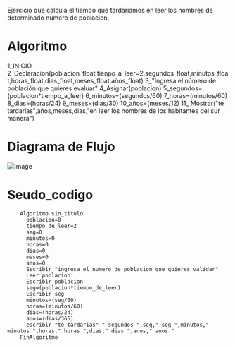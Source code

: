 Ejercicio que calcula el tiempo que tardariamos en leer los nombres de determinado numero de poblacion.
# Algoritmo

   1_INICIO
   2_Declaracion(poblacion_float,tienpo_a_leer=2,segundos_float,minutos_float,horas_float,dias_float,meses_float,años_float)
   3_"Ingresa el número de población que quieres evaluar"
   4_Asignar(poblacion)
   5_segundos=(poblacion*tiempo_a_leer)
   6_minutos=(segundos/60)
   7_horas=(minutos/60)
   8_dias=(horas/24)
   9_meses=(dias/30)
   10_años=(meses/12)
   11_ Mostrar("te tardarías",años,meses,dias,"en leer los nombres de los habitantes del sur manera")
# Diagrama de Flujo
![image](https://user-images.githubusercontent.com/119319898/208264017-0250b925-08c9-4a4d-b749-aa7b20080048.png)

# Seudo_codigo

        Algoritmo sin_titulo
          poblacion=0
          tiempo_de_leer=2
          seg=0
          minutos=0
          horas=0
          dias=0
          meses=0
          anos=0
          Escribir "ingresa el numero de poblacion que quieres validar"
          Leer poblacion
          Escribir poblacion
          seg=(poblacion*tiempo_de_leer)
          Escribir seg
          minutos=(seg/60)
          horas=(minutos/60)
          dias=(horas/24)
          anos=(dias/365)
          escribir "te tardarias" " segundos ",seg," seg ",minutos," minutos ",horas," horas ",dias," dias ",anos," anos "
        FinAlgoritmo


